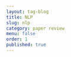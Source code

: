 ```yaml
---
layout: tag-blog
title: NLP
slug: nlp
category: paper review
menu: false
order: 1
published: true
---
```

